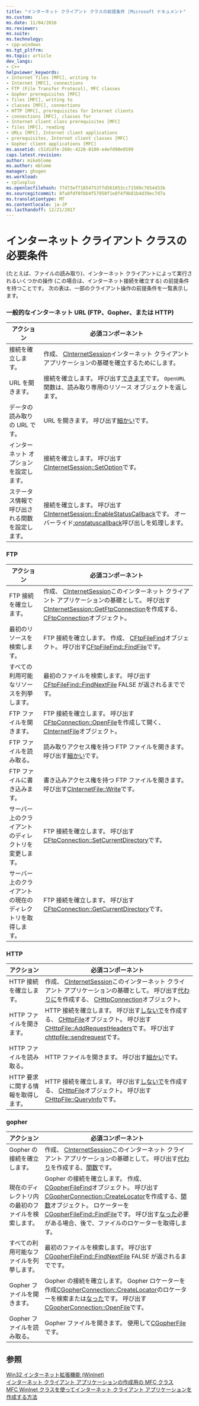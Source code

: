 ```yaml
---
title: "インターネット クライアント クラスの前提条件 |Microsoft ドキュメント"
ms.custom: 
ms.date: 11/04/2016
ms.reviewer: 
ms.suite: 
ms.technology:
- cpp-windows
ms.tgt_pltfrm: 
ms.topic: article
dev_langs:
- C++
helpviewer_keywords:
- Internet files [MFC], writing to
- Internet [MFC], connections
- FTP (File Transfer Protocol), MFC classes
- Gopher prerequisites [MFC]
- files [MFC], writing to
- classes [MFC], connections
- HTTP [MFC], prerequisites for Internet clients
- connections [MFC], classes for
- Internet client class prerequisites [MFC]
- files [MFC], reading
- URLs [MFC], Internet client applications
- prerequisites, Internet client classes [MFC]
- Gopher client applications [MFC]
ms.assetid: c51d1dfe-260c-4228-8100-e4efd90e9599
caps.latest.revision: 
author: mikeblome
ms.author: mblome
manager: ghogen
ms.workload:
- cplusplus
ms.openlocfilehash: 77d73ef71854753ffd561053cc71509c7654d33b
ms.sourcegitcommit: 8fa8fdf0fbb4f57950f1e8f4f9b81b4d39ec7d7a
ms.translationtype: MT
ms.contentlocale: ja-JP
ms.lasthandoff: 12/21/2017
---
```

# <a name="prerequisites-for-internet-client-classes"></a>インターネット クライアント クラスの必要条件
(たとえば、ファイルの読み取り)、インターネット クライアントによって実行されるいくつかの操作 (この場合は、インターネット接続を確立する) の前提条件を持つことです。 次の表は、一部のクライアント操作の前提条件を一覧表示します。  
  
### <a name="general-internet-url-ftp-gopher-or-http"></a>一般的なインターネット URL (FTP、Gopher、または HTTP)  
  
|アクション|必須コンポーネント|  
|------------|------------------|  
|接続を確立します。|作成、 [CInternetSession](../mfc/reference/cinternetsession-class.md)インターネット クライアント アプリケーションの基礎を確立するためにします。|  
|URL を開きます。|接続を確立します。 呼び出す[できます](../mfc/reference/cinternetsession-class.md#openurl)です。 `OpenURL`関数は、読み取り専用のリソース オブジェクトを返します。|  
|データの読み取りの URL です。|URL を開きます。 呼び出す[細かい](../mfc/reference/cinternetfile-class.md#read)です。|  
|インターネット オプションを設定します。|接続を確立します。 呼び出す[CInternetSession::SetOption](../mfc/reference/cinternetsession-class.md#setoption)です。|  
|ステータス情報で呼び出される関数を設定します。|接続を確立します。 呼び出す[CInternetSession::EnableStatusCallback](../mfc/reference/cinternetsession-class.md#enablestatuscallback)です。 オーバーライド[:onstatuscallback](../mfc/reference/cinternetsession-class.md#onstatuscallback)呼び出しを処理します。|  
  
### <a name="ftp"></a>FTP  
  
|アクション|必須コンポーネント|  
|------------|------------------|  
|FTP 接続を確立します。|作成、 [CInternetSession](../mfc/reference/cinternetsession-class.md)このインターネット クライアント アプリケーションの基礎として。 呼び出す[CInternetSession::GetFtpConnection](../mfc/reference/cinternetsession-class.md#getftpconnection)を作成する、 [CFtpConnection](../mfc/reference/cftpconnection-class.md)オブジェクト。|  
|最初のリソースを検索します。|FTP 接続を確立します。 作成、 [CFtpFileFind](../mfc/reference/cftpfilefind-class.md)オブジェクト。 呼び出す[CFtpFileFind::FindFile](../mfc/reference/cftpfilefind-class.md#findfile)です。|  
|すべての利用可能なリソースを列挙します。|最初のファイルを検索します。 呼び出す[CFtpFileFind::FindNextFile](../mfc/reference/cftpfilefind-class.md#findnextfile) FALSE が返されるまでです。|  
|FTP ファイルを開きます。|FTP 接続を確立します。 呼び出す[CFtpConnection::OpenFile](../mfc/reference/cftpconnection-class.md#openfile)を作成して開く、 [CInternetFile](../mfc/reference/cinternetfile-class.md)オブジェクト。|  
|FTP ファイルを読み取る。|読み取りアクセス権を持つ FTP ファイルを開きます。 呼び出す[細かい](../mfc/reference/cinternetfile-class.md#read)です。|  
|FTP ファイルに書き込みます。|書き込みアクセス権を持つ FTP ファイルを開きます。 呼び出す[CInternetFile::Write](../mfc/reference/cinternetfile-class.md#write)です。|  
|サーバー上のクライアントのディレクトリを変更します。|FTP 接続を確立します。 呼び出す[CFtpConnection::SetCurrentDirectory](../mfc/reference/cftpconnection-class.md#setcurrentdirectory)です。|  
|サーバー上のクライアントの現在のディレクトリを取得します。|FTP 接続を確立します。 呼び出す[CFtpConnection::GetCurrentDirectory](../mfc/reference/cftpconnection-class.md#getcurrentdirectory)です。|  
  
### <a name="http"></a>HTTP  
  
|アクション|必須コンポーネント|  
|------------|------------------|  
|HTTP 接続を確立します。|作成、 [CInternetSession](../mfc/reference/cinternetsession-class.md)このインターネット クライアント アプリケーションの基礎として。 呼び出す[代わりに](../mfc/reference/cinternetsession-class.md#gethttpconnection)を作成する、 [CHttpConnection](../mfc/reference/chttpconnection-class.md)オブジェクト。|  
|HTTP ファイルを開きます。|HTTP 接続を確立します。 呼び出す[しないで](../mfc/reference/chttpconnection-class.md#openrequest)を作成する、 [CHttpFile](../mfc/reference/chttpfile-class.md)オブジェクト。 呼び出す[CHttpFile::AddRequestHeaders](../mfc/reference/chttpfile-class.md#addrequestheaders)です。 呼び出す[chttpfile::sendrequest](../mfc/reference/chttpfile-class.md#sendrequest)です。|  
|HTTP ファイルを読み取る。|HTTP ファイルを開きます。 呼び出す[細かい](../mfc/reference/cinternetfile-class.md#read)です。|  
|HTTP 要求に関する情報を取得します。|HTTP 接続を確立します。 呼び出す[しないで](../mfc/reference/chttpconnection-class.md#openrequest)を作成する、 [CHttpFile](../mfc/reference/chttpfile-class.md)オブジェクト。 呼び出す[CHttpFile::QueryInfo](../mfc/reference/chttpfile-class.md#queryinfo)です。|  
  
### <a name="gopher"></a>gopher  
  
|アクション|必須コンポーネント|  
|------------|------------------|  
|Gopher の接続を確立します。|作成、 [CInternetSession](../mfc/reference/cinternetsession-class.md)このインターネット クライアント アプリケーションの基礎として。 呼び出す[代わり](../mfc/reference/cinternetsession-class.md#getgopherconnection)を作成する、[関数](../mfc/reference/cgopherconnection-class.md)です。|  
|現在のディレクトリ内の最初のファイルを検索します。|Gopher の接続を確立します。 作成、 [CGopherFileFind](../mfc/reference/cgopherfilefind-class.md)オブジェクト。 呼び出す[CGopherConnection::CreateLocator](../mfc/reference/cgopherconnection-class.md#createlocator)を作成する、[関数](../mfc/reference/cgopherlocator-class.md)オブジェクト。 ロケーターを[CGopherFileFind::FindFile](../mfc/reference/cgopherfilefind-class.md#findfile)です。 呼び出す[なった](../mfc/reference/cgopherfilefind-class.md#getlocator)必要がある場合、後で、ファイルのロケーターを取得します。|  
|すべての利用可能なファイルを列挙します。|最初のファイルを検索します。 呼び出す[CGopherFileFind::FindNextFile](../mfc/reference/cgopherfilefind-class.md#findnextfile) FALSE が返されるまでです。|  
|Gopher ファイルを開きます。|Gopher の接続を確立します。 Gopher ロケーターを作成[CGopherConnection::CreateLocator](../mfc/reference/cgopherconnection-class.md#createlocator)のロケーターを検索または[なった](../mfc/reference/cgopherfilefind-class.md#getlocator)です。 呼び出す[CGopherConnection::OpenFile](../mfc/reference/cgopherconnection-class.md#openfile)です。|  
|Gopher ファイルを読み取る。|Gopher ファイルを開きます。 使用して[CGopherFile](../mfc/reference/cgopherfile-class.md)です。|  
  
## <a name="see-also"></a>参照  
 [Win32 インターネット拡張機能 (WinInet)](../mfc/win32-internet-extensions-wininet.md)   
 [インターネット クライアント アプリケーションの作成用の MFC クラス](../mfc/mfc-classes-for-creating-internet-client-applications.md)   
 [MFC WinInet クラスを使ってインターネット クライアント アプリケーションを作成する方法](../mfc/writing-an-internet-client-application-using-mfc-wininet-classes.md)
